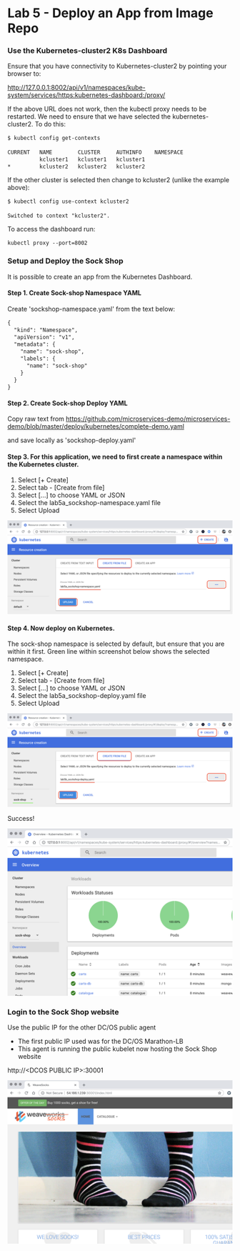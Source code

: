 # Lab 5 - Deploy an App from Image Repo

### Use the Kubernetes-cluster2 K8s Dashboard

Ensure that you have connectivity to Kubernetes-cluster2 by pointing your browser to:

http://127.0.0.1:8002/api/v1/namespaces/kube-system/services/https:kubernetes-dashboard:/proxy/

If the above URL does not work, then the kubectl proxy needs to be restarted.  We need to ensure that we have selected the kubernetes-cluster2.  To do this:

```
$ kubectl config get-contexts

CURRENT   NAME        CLUSTER     AUTHINFO    NAMESPACE
          kcluster1   kcluster1   kcluster1
*         kcluster2   kcluster2   kcluster2
```

If the other cluster is selected then change to kcluster2 (unlike the example above):
```
$ kubectl config use-context kcluster2

Switched to context "kcluster2".
```

To access the dashboard run:
```
kubectl proxy --port=8002
```

### Setup and Deploy the Sock Shop

It is possible to create an app from the Kubernetes Dashboard. 
#### Step 1. Create Sock-shop Namespace YAML

Create 'sockshop-namespace.yaml' from the text below:

```
{
  "kind": "Namespace",
  "apiVersion": "v1",
  "metadata": {
    "name": "sock-shop",
    "labels": {
      "name": "sock-shop"
    }
  }
}
```

#### Step 2. Create Sock-shop Deploy YAML

Copy raw text from https://github.com/microservices-demo/microservices-demo/blob/master/deploy/kubernetes/complete-demo.yaml

and save locally as 'sockshop-deploy.yaml'

#### Step 3. For this application, we need to first create a namespace within the Kubernetes cluster.

1. Select [+ Create] 
2. Select tab - [Create from file]
3. Select [...] to choose YAML or JSON
4. Select the lab5a_sockshop-namespace.yaml file
5. Select Upload

![Sockshop Namespace](https://github.com/jdyver/dcos-k8s-days-labs/blob/master/screenshots/lab5a_sockshop-namespace.png)

#### Step 4. Now deploy on Kubernetes.

The sock-shop namespace is selected by default, but ensure that you are within it first.  Green line within screenshot below shows the selected namespace.

1. Select [+ Create] 
2. Select tab - [Create from file]
3. Select [...] to choose YAML or JSON
4. Select the lab5a_sockshop-deploy.yaml file
5. Select Upload

![Sockshop Deploy](https://github.com/jdyver/dcos-k8s-days-labs/blob/master/screenshots/lab5b_sockshop-deploy.png)

Success!

![Sockshop Success](https://github.com/jdyver/dcos-k8s-days-labs/blob/master/screenshots/lab5c_successful-deployment.png)

### Login to the Sock Shop website

Use the public IP for the other DC/OS public agent 
- The first public IP used was for the DC/OS Marathon-LB
- This agent is running the public kubelet now hosting the Sock Shop website

http://\<DCOS PUBLIC IP\>:30001

![Sockshop Page](https://github.com/jdyver/dcos-k8s-days-labs/blob/master/screenshots/lab5d_sockshop-page.png)

